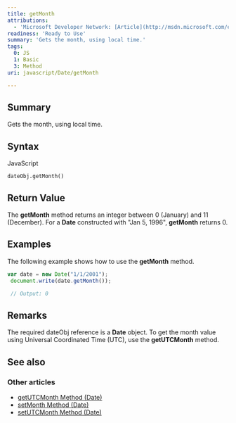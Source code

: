 ```yaml
---
title: getMonth
attributions:
  - 'Microsoft Developer Network: [Article](http://msdn.microsoft.com/en-us/library/ie/z284z68x(v=vs.94).aspx)'
readiness: 'Ready to Use'
summary: 'Gets the month, using local time.'
tags:
  0: JS
  1: Basic
  3: Method
uri: javascript/Date/getMonth

---
```

## Summary

Gets the month, using local time.

## Syntax

<span class="language">JavaScript</span>

    dateObj.getMonth()

## Return Value

The **getMonth** method returns an integer between 0 (January) and 11 (December). For a **Date** constructed with "Jan 5, 1996", **getMonth** returns 0.

## Examples

The following example shows how to use the **getMonth** method.

``` js
var date = new Date("1/1/2001");
 document.write(date.getMonth());

 // Output: 0
```

## Remarks

The required dateObj reference is a **Date** object. To get the month value using Universal Coordinated Time (UTC), use the **getUTCMonth** method.

## See also

### Other articles

-   [getUTCMonth Method (Date)](/javascript/Date/getUTCMonth)
-   [setMonth Method (Date)](/javascript/Date/setMonth)
-   [setUTCMonth Method (Date)](/javascript/Date/setUTCMonth)

